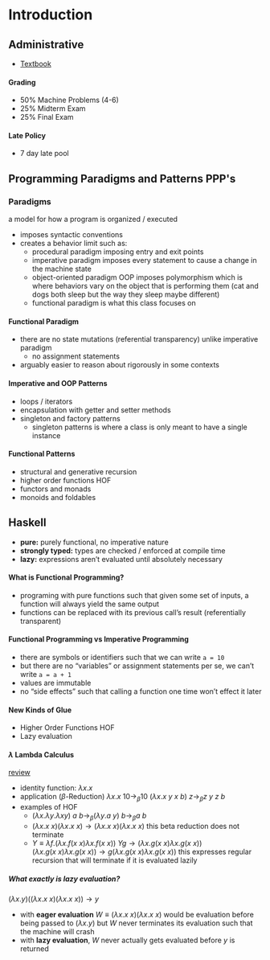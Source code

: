 # Introduction

## Administrative

- [Textbook](http://learnyouahaskell.com/chapters)

#### Grading

* 50% Machine Problems (4-6)
* 25% Midterm Exam
* 25% Final Exam

#### Late Policy

- 7 day late pool

## Programming Paradigms and Patterns PPP's

### Paradigms

a model for how a program is organized / executed

- imposes syntactic conventions
- creates a behavior limit such as:
  - procedural paradigm imposing entry and exit points
  - imperative paradigm imposes every statement to cause a change in the machine state
  - object-oriented paradigm OOP imposes polymorphism which is where behaviors vary on the object that is performing them (cat and dogs both sleep but the way they sleep maybe different)
  - functional paradigm is what this class focuses on

#### Functional Paradigm

- there are no state mutations (referential transparency) unlike imperative paradigm
  - no assignment statements
- arguably easier to reason about rigorously in some contexts

#### Imperative and OOP Patterns

- loops / iterators 
- encapsulation with getter and setter methods
- singleton and factory patterns
  - singleton patterns is where a class is only meant to have a single instance

#### Functional Patterns

- structural and generative recursion
- higher order functions HOF
- functors and monads
- monoids and foldables

## Haskell

- **pure:** purely functional, no imperative nature
- **strongly typed:** types are checked / enforced at compile time
- **lazy:** expressions aren’t evaluated until absolutely necessary

#### What is Functional Programming?

- programing with pure functions such that given some set of inputs, a function will always yield the same output
- functions can be replaced with its previous call’s result (referentially transparent)

#### Functional Programming vs Imperative Programming

- there are symbols or identifiers such that we can write `a = 10`
- but there are no “variables” or assignment statements per se, we can’t write `a = a + 1`
- values are immutable
- no “side effects” such that calling a function one time won’t effect it later

#### New Kinds of Glue

- Higher Order Functions HOF
- Lazy evaluation

#### $\lambda$ Lambda Calculus

[review](https://docs.google.com/document/d/1zTDDIwiadYjlI10easVbRe8Ba9b4d1wfuiUTrDNxNAM/edit)

- identity function: $\lambda x.x$
- application ($\beta$-Reduction)
  $\lambda x.x \ 10 \rightarrow_\beta 10$
  $(\lambda x.x \ y \ x \ b) \ z \rightarrow_\beta z \ y \ z \ b$
- examples of HOF
  - $(\lambda x.\lambda y.\lambda xy) \ a \ b \rightarrow_\beta (\lambda y.a \ y) \ b \rightarrow_\beta a \ b$
  - $(\lambda x.x \ x)(\lambda x.x \ x) \rightarrow (\lambda x.x \ x)(\lambda x.x \ x)$
    this beta reduction does not terminate
  - $Y \equiv \lambda f.(\lambda x.f(x \ x) \lambda x.f(x \ x))$
    $Y g \rightarrow (\lambda x.g(x \ x)\lambda x.g(x \ x))$
    $(\lambda x.g(x \ x)\lambda x.g(x \ x)) \rightarrow g (\lambda x.g(x \ x)\lambda x.g(x \ x))$
    this expresses regular recursion that will terminate if it is evaluated lazily

##### What exactly is lazy evaluation?

$(\lambda x.y)((\lambda x.x \ x)(\lambda x.x \ x)) \rightarrow y$

* with **eager evaluation**  $W \equiv (\lambda x.x \ x)(\lambda x.x \ x)$ would be evaluation before being passed to $(\lambda x.y)$ but $W$ never terminates its evaluation such that the machine will crash
* with **lazy evaluation**, $W$ never actually gets evaluated before $y$ is returned

